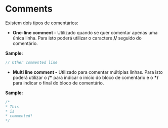 # Comments

Existem dois tipos de comentários:

* **One-line comment -** Utilizado quando se quer comentar apenas uma única linha. Para isto poderá utilizar o caractere **//** seguido do comentário.

**Sample:**

```csharp
// Other commented line
```

* **Multi line comment -** Utilizado para comentar múltiplas linhas. Para isto poderá utilizar o **/\*** para indicar o início do bloco de comentário e o **\*/** para indicar o final do bloco de comentário.

**Sample:**

```csharp
/*
* This
* is
* commented!
*/
```

